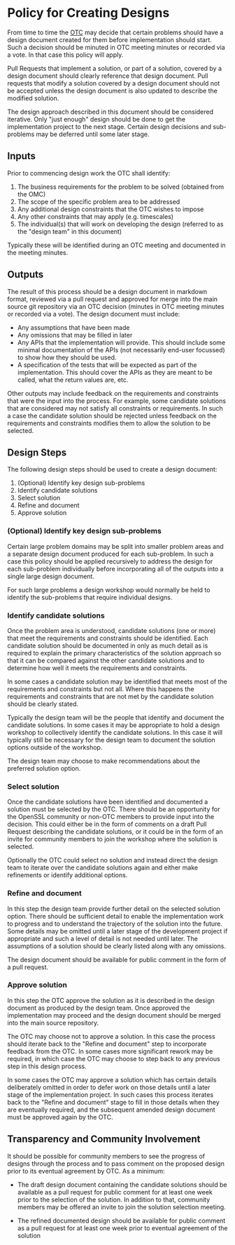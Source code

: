Policy for Creating Designs
===========================

From time to time the [OTC] may decide that certain problems should have a
design document created for them before implementation should start. Such a
decision should be minuted in OTC meeting minutes or recorded via a vote. In
that case this policy will apply.

Pull Requests that implement a solution, or part of a solution, covered by a
design document should clearly reference that design document. Pull requests
that modify a solution covered by a design document should not be accepted
unless the design document is also updated to describe the modified solution.

The design approach described in this document should be considered iterative.
Only "just enough" design should be done to get the implementation project to
the next stage. Certain design decisions and sub-problems may be deferred until
some later stage.

Inputs
------

Prior to commencing design work the OTC shall identify:

1) The business requirements for the problem to be solved (obtained from the OMC)
2) The scope of the specific problem area to be addressed
3) Any additional design constraints that the OTC wishes to impose
4) Any other constraints that may apply (e.g. timescales)
5) The individual(s) that will work on developing the design (referred to as the
   "design team" in this document)

Typically these will be identified during an OTC meeting and documented in the
meeting minutes.

Outputs
-------

The result of this process should be a design document in markdown format,
reviewed via a pull request and approved for merge into the main source git
repository via an OTC decision (minutes in OTC meeting minutes or recorded via
a vote). The design document must include:

 - Any assumptions that have been made
 - Any omissions that may be filled in later
 - Any APIs that the implementation will provide. This should include some
   minimal documentation of the APIs (not necessarily end-user focussed) to show
   how they should be used.
 - A specification of the tests that will be expected as part of the
   implementation. This should cover the APIs as they are meant to be called,
   what the return values are, etc.

Other outputs may include feedback on the requirements and constraints that
were the input into the process. For example, some candidate solutions that are
considered may not satisfy all constraints or requirements. In such a case the
candidate solution should be rejected unless feedback on the requirements and
constraints modifies them to allow the solution to be selected.

Design Steps
------------

The following design steps should be used to create a design document:

1. (Optional) Identify key design sub-problems
2. Identify candidate solutions
3. Select solution
4. Refine and document
5. Approve solution

### (Optional) Identify key design sub-problems

Certain large problem domains may be split into smaller problem areas and a
separate design document produced for each sub-problem. In such a case this
policy should be applied recursively to address the design for each sub-problem
individually before incorporating all of the outputs into a single large
design document.

For such large problems a design workshop would normally be held to identify
the sub-problems that require individual designs.

### Identify candidate solutions

Once the problem area is understood, candidate solutions (one or more) that meet
the requirements and constraints should be identified. Each candidate solution
should be documented in only as much detail as is required to explain the
primary characteristics of the solution approach so that it can be compared
against the other candidate solutions and to determine how well it meets the
requirements and constraints.

In some cases a candidate solution may be identified that meets most of the
requirements and constraints but not all. Where this happens the requirements
and constraints that are not met by the candidate solution should be clearly
stated.

Typically the design team will be the people that identify and document the
candidate solutions. In some cases it may be appropriate to hold a design
workshop to collectively identify the candidate solutions. In this case it will
typically still be necessary for the design team to document the solution
options outside of the workshop.

The design team may choose to make recommendations about the preferred solution
option.

### Select solution

Once the candidate solutions have been identified and documented a solution
must be selected by the OTC. There should be an opportunity for the OpenSSL
community or non-OTC members to provide input into the decision. This could
either be in the form of comments on a draft Pull Request describing the
candidate solutions, or it could be in the form of an invite for community
members to join the workshop where the solution is selected.

Optionally the OTC could select no solution and instead direct the design team
to iterate over the candidate solutions again and either make refinements or
identify additional options.

### Refine and document

In this step the design team provide further detail on the selected solution
option. There should be sufficient detail to enable the implementation work to
progress and to understand the trajectory of the solution into the future. Some
details may be omitted until a later stage of the development project if
appropriate and such a level of detail is not needed until later. The
assumptions of a solution should be clearly listed along with any omissions.

The design document should be available for public comment in the form of a
pull request.

### Approve solution

In this step the OTC approve the solution as it is described in the design
document as produced by the design team. Once approved the implementation may
proceed and the design document should be merged into the main source repository.

The OTC may choose not to approve a solution. In this case the process should
iterate back to the "Refine and document" step to incorporate feedback from the
OTC. In some cases more significant rework may be required, in which case the
OTC may choose to step back to any previous step in this design process.

In some cases the OTC may approve a solution which has certain details
deliberately omitted in order to defer work on those details until a later stage
of the implementation project. In such cases this process iterates back to the
"Refine and document" stage to fill in those details when they are eventually
required, and the subsequent amended design document must be approved again by
the OTC.

Transparency and Community Involvement
--------------------------------------

It should be possible for community members to see the progress of designs
through the process and to pass comment on the proposed design prior to its
eventual agreement by OTC. As a minimum:

* The draft design document containing the candidate solutions should be
available as a pull request for public comment for at least one week prior to
the selection of the solution. In addition to that, community members may be
offered an invite to join the solution selection meeting.

* The refined documented design should be available for public comment as a pull
request for at least one week prior to eventual agreement of the solution

[OTC]: https://github.com/openssl/general-policies/blob/master/policies/glossary.md#otc
